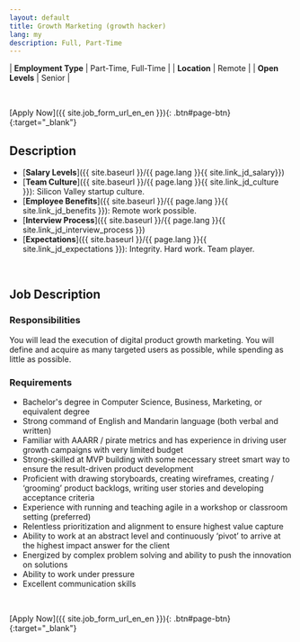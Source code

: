 ```yaml
---
layout: default
title: Growth Marketing (growth hacker)
lang: my
description: Full, Part-Time
---
```


| **Employment Type** | Part-Time, Full-Time |
| **Location** | Remote |
| **Open Levels** | Senior |

<br>

[Apply Now]({{ site.job_form_url_en_en }}){: .btn#page-btn}{:target="_blank"}

## Description
- [**Salary Levels**]({{ site.baseurl }}/{{ page.lang }}{{ site.link_jd_salary}})
- [**Team Culture**]({{ site.baseurl }}/{{ page.lang }}{{ site.link_jd_culture }}): Silicon Valley startup culture.
- [**Employee Benefits**]({{ site.baseurl }}/{{ page.lang }}{{ site.link_jd_benefits }}): Remote work possible.
- [**Interview Process**]({{ site.baseurl }}/{{ page.lang }}{{ site.link_jd_interview_process }})
- [**Expectations**]({{ site.baseurl }}/{{ page.lang }}{{ site.link_jd_expectations }}): Integrity. Hard work. Team player.

<br>

## Job Description


### Responsibilities

You will lead the execution of digital product growth marketing. You will define and acquire as many targeted users as possible, while spending as little as possible.

### Requirements
- Bachelor's degree in Computer Science, Business, Marketing, or equivalent degree
- Strong command of English and Mandarin language (both verbal and written)
- Familiar with AAARR / pirate metrics and has experience in driving user growth campaigns with very limited budget
- Strong-skilled at MVP building with some necessary street smart way to ensure the result-driven product development
- Proficient with drawing storyboards, creating wireframes, creating / ‘grooming’ product backlogs, writing user stories and developing acceptance criteria
- Experience with running and teaching agile in a workshop or classroom setting (preferred)
- Relentless prioritization and alignment to ensure highest value capture
- Ability to work at an abstract level and continuously ‘pivot’ to arrive at the highest impact answer for the client
- Energized by complex problem solving and ability to push the innovation on solutions
- Ability to work under pressure
- Excellent communication skills

<br>

[Apply Now]({{ site.job_form_url_en_en }}){: .btn#page-btn}{:target="_blank"}

<br>